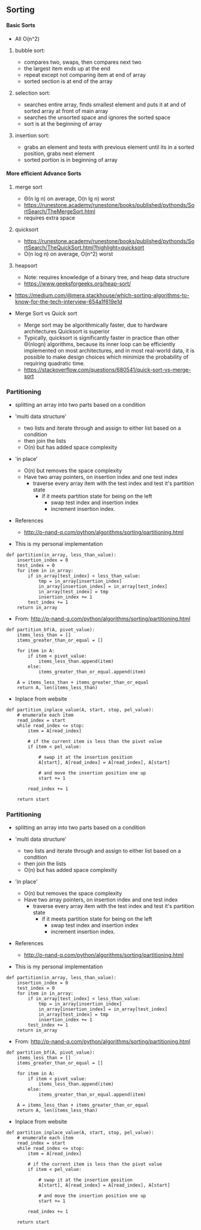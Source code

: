 ## Sorting


#### Basic Sorts
* All O(n^2)

1. bubble sort: 
	* compares two, swaps, then compares next two
	* the largest item ends up at the end
	* repeat except not comparing item at end of array
	* sorted section is at end of the array

1. selection sort: 
	* searches entire array, finds smallest element and puts it at and of sorted array at front of main array
	* searches the unsorted space and ignores the sorted space
	* sort is at the beginning of array

1. insertion sort: 
	* grabs an element and tests with previous element until its in a sorted position, grabs next element
	* sorted portion is in beginning of array


#### More efficient Advance Sorts

1. merge sort
    * Θ(n lg n) on average, O(n lg n) worst
    * https://runestone.academy/runestone/books/published/pythonds/SortSearch/TheMergeSort.html
    * requires extra space
    
1. quicksort
    * https://runestone.academy/runestone/books/published/pythonds/SortSearch/TheQuickSort.html?highlight=quicksort
    * O(n log n) on average, O(n^2) worst
    
1. heapsort
    * Note: requires knowledge of a binary tree, and heap data structure
	* https://www.geeksforgeeks.org/heap-sort/

* https://medium.com/@mera.stackhouse/which-sorting-algorithms-to-know-for-the-tech-interview-654a1f619e1d


* Merge Sort vs Quick sort
  	* Merge sort may be algorithmically faster, due to hardware architectures Quicksort is superior
  	* Typically, quicksort is significantly faster in practice than other Θ(nlogn) algorithms, because its inner loop can be efficiently implemented on most architectures, and in most real-world data, it is possible to make design choices which minimize the probability of requiring quadratic time.
	* https://stackoverflow.com/questions/680541/quick-sort-vs-merge-sort







### Partitioning

* splitting an array into two parts based on a condition

* 'multi data structure'
    * two lists and iterate through and assign to either list based on a condition
    * then join the lists
    * O(n) but has added space complexity

* 'in place'
    * O(n) but removes the space complexity
    * Have two array pointers, on insertion index and one test index
        * traverse every array item with the test index and test it's partition state
            * if it meets partition state for being on the left
                * swap test index and insertion index
                * increment insertion index.
* References                
    * http://p-nand-q.com/python/algorithms/sorting/partitioning.html



* This is my personal implementation
```
def partition(in_array, less_than_value):
    insertion_index = 0
    test_index = 0
    for item in in_array:
        if in_array[test_index] < less_than_value:
            tmp = in_array[insertion_index]
            in_array[insertion_index] = in_array[test_index]
            in_array[test_index] = tmp
            insertion_index += 1
        test_index += 1
    return in_array

```
* From: http://p-nand-q.com/python/algorithms/sorting/partitioning.html
```
def partition_bf(A, pivot_value):
    items_less_than = []
    items_greater_than_or_equal = []

    for item in A:
        if item < pivot_value:
            items_less_than.append(item)
        else:
            items_greater_than_or_equal.append(item)

    A = items_less_than + items_greater_than_or_equal
    return A, len(items_less_than)
```
* Inplace from website
```
def partition_inplace_value(A, start, stop, pel_value):
    # enumerate each item
    read_index = start
    while read_index <= stop:
        item = A[read_index]

        # if the current item is less than the pivot value
        if item < pel_value:

            # swap it at the insertion position
            A[start], A[read_index] = A[read_index], A[start]

            # and move the insertion position one up
            start += 1

        read_index += 1

    return start
```
### Partitioning

* splitting an array into two parts based on a condition

* 'multi data structure'
    * two lists and iterate through and assign to either list based on a condition
    * then join the lists
    * O(n) but has added space complexity

* 'in place'
    * O(n) but removes the space complexity
    * Have two array pointers, on insertion index and one test index
        * traverse every array item with the test index and test it's partition state
            * if it meets partition state for being on the left
                * swap test index and insertion index
                * increment insertion index.
* References                
    * http://p-nand-q.com/python/algorithms/sorting/partitioning.html



* This is my personal implementation
```
def partition(in_array, less_than_value):
    insertion_index = 0
    test_index = 0
    for item in in_array:
        if in_array[test_index] < less_than_value:
            tmp = in_array[insertion_index]
            in_array[insertion_index] = in_array[test_index]
            in_array[test_index] = tmp
            insertion_index += 1
        test_index += 1
    return in_array

```
* From: http://p-nand-q.com/python/algorithms/sorting/partitioning.html
```
def partition_bf(A, pivot_value):
    items_less_than = []
    items_greater_than_or_equal = []

    for item in A:
        if item < pivot_value:
            items_less_than.append(item)
        else:
            items_greater_than_or_equal.append(item)

    A = items_less_than + items_greater_than_or_equal
    return A, len(items_less_than)
```
* Inplace from website
```
def partition_inplace_value(A, start, stop, pel_value):
    # enumerate each item
    read_index = start
    while read_index <= stop:
        item = A[read_index]

        # if the current item is less than the pivot value
        if item < pel_value:

            # swap it at the insertion position
            A[start], A[read_index] = A[read_index], A[start]

            # and move the insertion position one up
            start += 1

        read_index += 1

    return start
```
